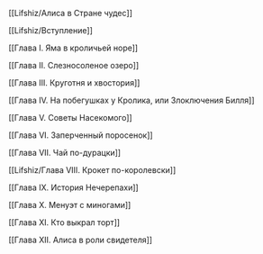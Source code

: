 [[Lifshiz/Алиса в Стране чудес]]

[[Lifshiz/Вступление]]

[[Глава I. Яма в кроличьей норе]]

[[Глава II. Слезносоленое озеро]]

[[Глава III. Круготня и хвостория]]

[[Глава IV. На побегушках у Кролика, или Злоключения Билля]]

[[Глава V. Советы Насекомого]]

[[Глава VI. Заперченный поросенок]]

[[Глава VII. Чай по-дурацки]]

[[Lifshiz/Глава VIII. Крокет по-королевски]]

[[Глава IX. История Нечерепахи]]

[[Глава X. Менуэт с миногами]]

[[Глава XI. Кто выкрал торт]]

[[Глава XII. Алиса в роли свидетеля]]
